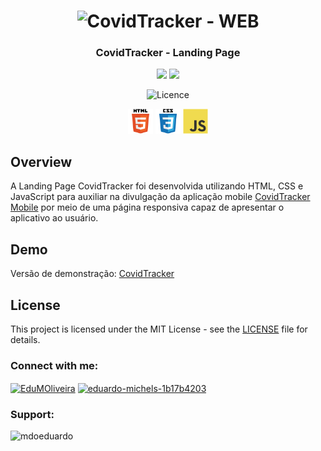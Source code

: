 
<h1 align="center">
<img
		alt="CovidTracker - WEB"
		src="https://edumoliveira.github.io/lp-corona/src/assets/img/logo-black-sm.png">
</h1>
<h3 align="center">
	CovidTracker - Landing Page
</h3>

<p align="center">
	<img src="https://i.imgur.com/y04SPiO.png" width="310">
	<img src="https://i.imgur.com/vLAINtY.png" width="310">
</p>

<p align="center">
	<img alt="Licence" src="https://img.shields.io/github/license/EduMOliveira/lp-corona.svg?style=flat-square">
</p>


<p align="center"> 
<a href="https://www.w3.org/html/" target="_blank"> 
<img src="https://raw.githubusercontent.com/devicons/devicon/master/icons/html5/html5-original-wordmark.svg" alt="html5" width="40" height="40"/></a>
<a href="https://www.w3schools.com/css/" target="_blank"> 
<img src="https://raw.githubusercontent.com/devicons/devicon/master/icons/css3/css3-original-wordmark.svg" alt="css3" width="40" height="40"/></a> 
 <a href="https://developer.mozilla.org/en-US/docs/Web/JavaScript" target="_blank">
 <img src="https://raw.githubusercontent.com/devicons/devicon/master/icons/javascript/javascript-original.svg" alt="javascript" width="40" height="40"/> 
  </a> 
  </p>

## Overview

A Landing Page CovidTracker foi desenvolvida utilizando HTML, CSS e JavaScript para auxiliar na divulgação da aplicação mobile [CovidTracker Mobile](https://github.com/EduMOliveira/react-native-coronavirus) por meio de uma página responsiva capaz de apresentar o aplicativo ao usuário.

## Demo
Versão de demonstração: [CovidTracker](https://edumoliveira.github.io/lp-corona/)


## License

This project is licensed under the MIT License - see the [LICENSE](https://github.com/EduMOliveira/lp-corona/blob/master/LICENSE) file for details.

<h3 align="left">Connect with me:</h3>  
<p align="left">  
<a href="https://github.com/EduMOliveira" target="blank"><img align="center" src="https://raw.githubusercontent.com/rahuldkjain/github-profile-readme-generator/master/src/images/icons/Social/github.svg" alt="EduMOliveira" height="30" width="40" /></a> 
<a href="https://linkedin.com/in/eduardo-michels-1b17b4203" target="blank"><img align="center" src="https://raw.githubusercontent.com/rahuldkjain/github-profile-readme-generator/master/src/images/icons/Social/linked-in-alt.svg" alt="eduardo-michels-1b17b4203" height="30" width="40"/></a> 
</p>

<h3 align="left">Support:</h3>  
<p><a href="https://www.buymeacoffee.com/mdoeduardo"> <img align="left" src="https://cdn.buymeacoffee.com/buttons/v2/default-yellow.png" height="50" width="210" alt="mdoeduardo" /></a></p><br><br>